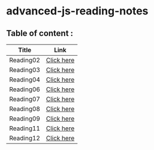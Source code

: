 # advanced-js-reading-notes

## Table of content : 
|Title|  Link|
|--|--|
|Reading02  | [Click here](https://github.com/Mohammed-Awadallah/advanced-js-reading-notes/blob/main/Reading02.md) |
|Reading03| [Click here](https://github.com/Mohammed-Awadallah/advanced-js-reading-notes/blob/main/Reading03.md)|  |
|Reading04|[Click here](https://github.com/Mohammed-Awadallah/advanced-js-reading-notes/blob/main/Reading04.md) |  |
|Reading06|[Click here](https://github.com/Mohammed-Awadallah/advanced-js-reading-notes/blob/main/Reading06.md) |  |
|Reading07|[Click here](https://github.com/Mohammed-Awadallah/advanced-js-reading-notes/blob/main/Reading07.md) |  |
|Reading08|[Click here](https://github.com/Mohammed-Awadallah/advanced-js-reading-notes/blob/main/Reading08.md) |  |
|Reading09|[Click here](https://github.com/Mohammed-Awadallah/advanced-js-reading-notes/blob/main/Reading09.md) |  |
|Reading11|[Click here](https://github.com/Mohammed-Awadallah/advanced-js-reading-notes/blob/main/Reading11.md) |  |
|Reading12|[Click here](https://github.com/Mohammed-Awadallah/advanced-js-reading-notes/blob/main/Reading12.md) |  |





